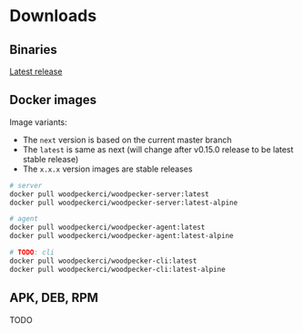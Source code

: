 # Downloads

## Binaries

[Latest release](https://github.com/woodpecker-ci/woodpecker/releases/latest)

## Docker images

Image variants:
* The `next` version is based on the current master branch
* The `latest` is same as next (will change after v0.15.0 release to be latest stable release)
* The `x.x.x` version images are stable releases

``` bash
# server
docker pull woodpeckerci/woodpecker-server:latest
docker pull woodpeckerci/woodpecker-server:latest-alpine

# agent
docker pull woodpeckerci/woodpecker-agent:latest
docker pull woodpeckerci/woodpecker-agent:latest-alpine

# TODO: cli
docker pull woodpeckerci/woodpecker-cli:latest
docker pull woodpeckerci/woodpecker-cli:latest-alpine
```

## APK, DEB, RPM

TODO
